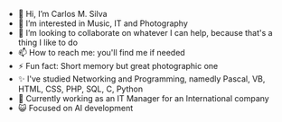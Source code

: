 - 👋 Hi, I’m Carlos M. Silva
- 👀 I’m interested in Music, IT and Photography
- 💞️ I’m looking to collaborate on whatever I can help, because that's a thing I like to do
- 📫 How to reach me: you'll find me if needed
- ⚡ Fun fact: Short memory but great photographic one
- ✨ I've studied Networking and Programming, namedly Pascal, VB, HTML, CSS, PHP, SQL, C, Python
- ‎‍💼 Currently working as an IT Manager for an International company
- 😺 Focused on AI development
